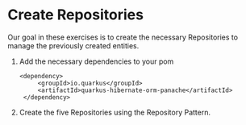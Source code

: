 # Create Repositories

Our goal in these exercises is to create the necessary Repositories to manage the previously created entities.

1. Add the necessary dependencies to your pom
   ````
   <dependency>
        <groupId>io.quarkus</groupId>
        <artifactId>quarkus-hibernate-orm-panache</artifactId>
    </dependency>
   ````
2. Create the five Repositories using the Repository Pattern.

